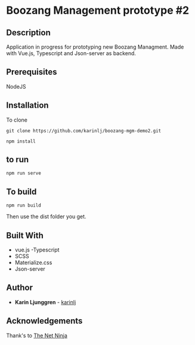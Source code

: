 # Boozang Management prototype #2

## Description

Application in progress for prototyping new Boozang Managment. Made with Vue.js, Typescript and Json-server as backend.

## Prerequisites

NodeJS

## Installation

To clone

`git clone https://github.com/karinlj/boozang-mgm-demo2.git`

```
npm install
```

## to run

```
npm run serve
```

## To build

```
npm run build
```

Then use the dist folder you get.

## Built With

- vue.js
  -Typescript
- SCSS
- Materialize.css
- Json-server

## Author

- **Karin Ljunggren** - [karinlj](https://github.com/karinlj)

## Acknowledgements

Thank's to [The Net Ninja ](https://www.youtube.com/channel/UCW5YeuERMmlnqo4oq8vwUpg)

